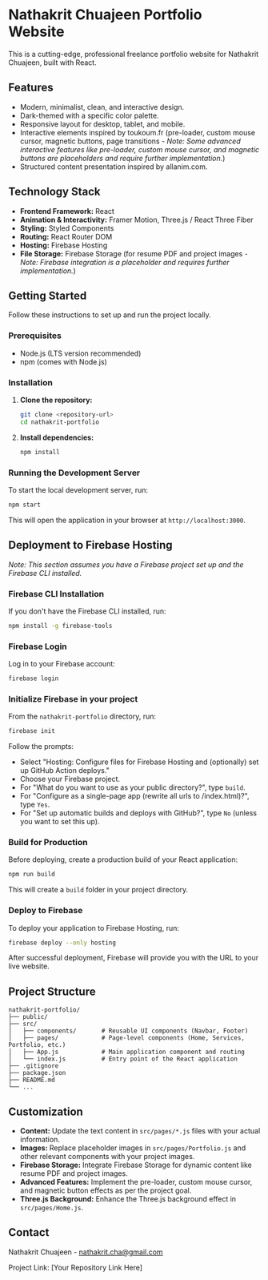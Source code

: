# Nathakrit Chuajeen Portfolio Website

This is a cutting-edge, professional freelance portfolio website for Nathakrit Chuajeen, built with React.

## Features

- Modern, minimalist, clean, and interactive design.
- Dark-themed with a specific color palette.
- Responsive layout for desktop, tablet, and mobile.
- Interactive elements inspired by toukoum.fr (pre-loader, custom mouse cursor, magnetic buttons, page transitions - *Note: Some advanced interactive features like pre-loader, custom mouse cursor, and magnetic buttons are placeholders and require further implementation.*)
- Structured content presentation inspired by allanim.com.

## Technology Stack

- **Frontend Framework:** React
- **Animation & Interactivity:** Framer Motion, Three.js / React Three Fiber
- **Styling:** Styled Components
- **Routing:** React Router DOM
- **Hosting:** Firebase Hosting
- **File Storage:** Firebase Storage (for resume PDF and project images - *Note: Firebase integration is a placeholder and requires further implementation.*)

## Getting Started

Follow these instructions to set up and run the project locally.

### Prerequisites

- Node.js (LTS version recommended)
- npm (comes with Node.js)

### Installation

1.  **Clone the repository:**

    ```bash
    git clone <repository-url>
    cd nathakrit-portfolio
    ```

2.  **Install dependencies:**

    ```bash
    npm install
    ```

### Running the Development Server

To start the local development server, run:

```bash
npm start
```

This will open the application in your browser at `http://localhost:3000`.

## Deployment to Firebase Hosting

*Note: This section assumes you have a Firebase project set up and the Firebase CLI installed.*

### Firebase CLI Installation

If you don't have the Firebase CLI installed, run:

```bash
npm install -g firebase-tools
```

### Firebase Login

Log in to your Firebase account:

```bash
firebase login
```

### Initialize Firebase in your project

From the `nathakrit-portfolio` directory, run:

```bash
firebase init
```

Follow the prompts:
- Select "Hosting: Configure files for Firebase Hosting and (optionally) set up GitHub Action deploys."
- Choose your Firebase project.
- For "What do you want to use as your public directory?", type `build`.
- For "Configure as a single-page app (rewrite all urls to /index.html)?", type `Yes`.
- For "Set up automatic builds and deploys with GitHub?", type `No` (unless you want to set this up).

### Build for Production

Before deploying, create a production build of your React application:

```bash
npm run build
```

This will create a `build` folder in your project directory.

### Deploy to Firebase

To deploy your application to Firebase Hosting, run:

```bash
firebase deploy --only hosting
```

After successful deployment, Firebase will provide you with the URL to your live website.

## Project Structure

```
nathakrit-portfolio/
├── public/
├── src/
│   ├── components/       # Reusable UI components (Navbar, Footer)
│   ├── pages/            # Page-level components (Home, Services, Portfolio, etc.)
│   ├── App.js            # Main application component and routing
│   └── index.js          # Entry point of the React application
├── .gitignore
├── package.json
├── README.md
└── ...
```

## Customization

- **Content:** Update the text content in `src/pages/*.js` files with your actual information.
- **Images:** Replace placeholder images in `src/pages/Portfolio.js` and other relevant components with your project images.
- **Firebase Storage:** Integrate Firebase Storage for dynamic content like resume PDF and project images.
- **Advanced Features:** Implement the pre-loader, custom mouse cursor, and magnetic button effects as per the project goal.
- **Three.js Background:** Enhance the Three.js background effect in `src/pages/Home.js`.

## Contact

Nathakrit Chuajeen - nathakrit.cha@gmail.com

Project Link: [Your Repository Link Here]